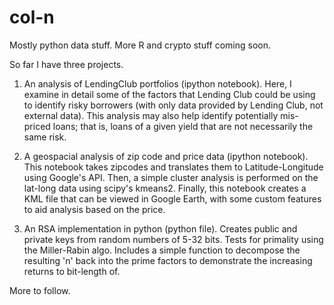 # col-n
Mostly python data stuff. More R and crypto stuff coming soon.

So far I have three projects.

1. An analysis of LendingClub portfolios (ipython notebook).  Here, I examine in detail some of the factors that Lending Club could be using to identify risky borrowers (with only data provided by Lending Club, not external data).  This analysis may also help identify potentially mis-priced loans; that is, loans of a given yield that are not necessarily the same risk.

2. A geospacial analysis of zip code and price data (ipython notebook).  This notebook takes zipcodes and translates them to Latitude-Longitude using Google's API.  Then, a simple cluster analysis is performed on the lat-long data using scipy's kmeans2. Finally, this notebook creates a KML file that can be viewed in Google Earth, with some custom features to aid analysis based on the price. 

3. An RSA implementation in python (python file).  Creates public and private keys from random numbers of 5-32 bits. Tests for primality using the Miller-Rabin algo.  Includes a simple function to decompose the resulting 'n' back into the prime factors to demonstrate the increasing returns to bit-length of.  

More to follow.
